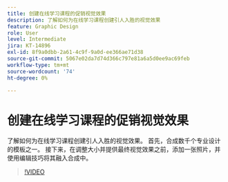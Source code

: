 ```yaml
---
title: 创建在线学习课程的促销视觉效果
description: 了解如何为在线学习课程创建引人入胜的视觉效果
feature: Graphic Design
role: User
level: Intermediate
jira: KT-14896
exl-id: 8f9a0dbb-2a61-4c9f-9a0d-ee366ae71d38
source-git-commit: 5067e02da7d74d366c797e81a6a5d0ee9ac69feb
workflow-type: tm+mt
source-wordcount: '74'
ht-degree: 0%

---
```


# 创建在线学习课程的促销视觉效果

了解如何为在线学习课程创建引人入胜的视觉效果。 首先，合成数千个专业设计的模板之一。 接下来，在调整大小并提供最终视觉效果之前，添加一张照片，并使用编辑技巧将其融入合成中。

>[!VIDEO](https://video.tv.adobe.com/v/3427122?quality=12&learn=on&hidetitle=true)
